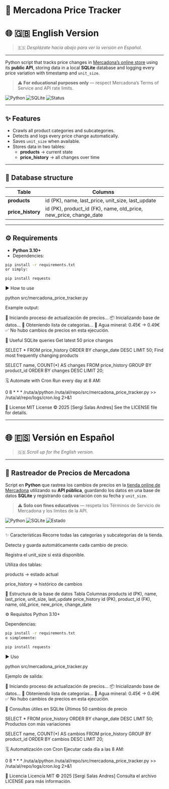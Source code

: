 

# 🛒 Mercadona Price Tracker

# 🌐 🇬🇧 English Version

> 🇪🇸 *Desplázate hacia abajo para ver la versión en Español.*

---

Python script that tracks price changes in [Mercadona’s online store](https://tienda.mercadona.es) using its **public API**, storing data in a local **SQLite** database and logging every price variation with timestamp and `unit_size`.

> ⚠️ **For educational purposes only** — respect Mercadona’s Terms of Service and API rate limits.

![Python](https://img.shields.io/badge/Python-3.10%2B-blue)
![SQLite](https://img.shields.io/badge/Database-SQLite-lightgrey)
![Status](https://img.shields.io/badge/status-Active-brightgreen)

---

## ✨ Features

- Crawls all product categories and subcategories.  
- Detects and logs every price change automatically.  
- Saves `unit_size` when available.  
- Stores data in two tables:
  - **products** → current state  
  - **price_history** → all changes over time  

---

## 🧱 Database structure

| Table | Columns |
|--------|----------|
| **products** | id (PK), name, last_price, unit_size, last_update |
| **price_history** | id (PK), product_id (FK), name, old_price, new_price, change_date |

---

## ⚙️ Requirements

- **Python 3.10+**
- Dependencies:

```bash
pip install -r requirements.txt
or simply:

pip install requests

```

▶️ How to use

python src/mercadona_price_tracker.py

Example output:

🚀 Iniciando proceso de actualización de precios...
📦 Inicializando base de datos...
📌 Obteniendo lista de categorías...
🔄 Agua mineral: 0.45€ → 0.49€
✅ No hubo cambios de precios en esta ejecución.

🧮 Useful SQLite queries
Get latest 50 price changes

SELECT * FROM price_history ORDER BY change_date DESC LIMIT 50;
Find most frequently changing products

SELECT name, COUNT(*) AS changes
FROM price_history
GROUP BY product_id
ORDER BY changes DESC
LIMIT 20;

🗓️ Automate with Cron
Run every day at 8 AM:

0 8 * * * /ruta/a/python /ruta/al/repo/src/mercadona_price_tracker.py >> /ruta/al/repo/logs/cron.log 2>&1

📝 License
MIT License © 2025 [Sergi Salas Andres]
See the LICENSE file for details.

---

# 🌐 🇪🇸 Versión en Español

> 🇬🇧 *Scroll up for the English version.*

---

## 🛒 Rastreador de Precios de Mercadona

Script en **Python** que rastrea los cambios de precios en la [tienda online de Mercadona](https://tienda.mercadona.es) utilizando su **API pública**, guardando los datos en una base de datos **SQLite** y registrando cada variación con su fecha y `unit_size`.

> ⚠️ **Solo con fines educativos** — respeta los Términos de Servicio de Mercadona y los límites de la API.

![Python](https://img.shields.io/badge/Python-3.10%2B-blue)
![SQLite](https://img.shields.io/badge/Base_de_datos-SQLite-lightgrey)
![Estado](https://img.shields.io/badge/estado-Activo-brightgreen)

---
✨ Características
Recorre todas las categorías y subcategorías de la tienda.

Detecta y guarda automáticamente cada cambio de precio.

Registra el unit_size si está disponible.

Utiliza dos tablas:

products → estado actual

price_history → histórico de cambios

🧱 Estructura de la base de datos
Tabla	Columnas
products	id (PK), name, last_price, unit_size, last_update
price_history	id (PK), product_id (FK), name, old_price, new_price, change_date

⚙️ Requisitos
Python 3.10+

Dependencias:
```bash
pip install -r requirements.txt
o simplemente:

pip install requests
```
▶️ Uso

python src/mercadona_price_tracker.py

Ejemplo de salida:

🚀 Iniciando proceso de actualización de precios...
📦 Inicializando base de datos...
📌 Obteniendo lista de categorías...
🔄 Agua mineral: 0.45€ → 0.49€
✅ No hubo cambios de precios en esta ejecución.

🧮 Consultas útiles en SQLite
Últimos 50 cambios de precio

SELECT * FROM price_history ORDER BY change_date DESC LIMIT 50;
Productos con más variaciones

SELECT name, COUNT(*) AS cambios
FROM price_history
GROUP BY product_id
ORDER BY cambios DESC
LIMIT 20;

🗓️ Automatización con Cron
Ejecutar cada día a las 8 AM:

0 8 * * * /ruta/a/python /ruta/al/repo/src/mercadona_price_tracker.py >> /ruta/al/repo/logs/cron.log 2>&1

📝 Licencia
Licencia MIT © 2025 [Sergi Salas Andres]
Consulta el archivo LICENSE para más información.
